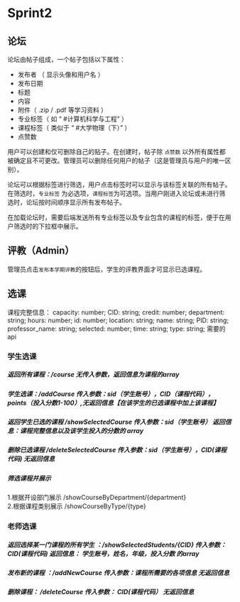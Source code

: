 # Sprint2

## 论坛

论坛由帖子组成，一个帖子包括以下属性：

- 发布者 （ 显示头像和用户名 ）
- 发布日期
- 标题
- 内容
- 附件（ .zip / .pdf 等学习资料 ）
- 专业标签（ 如 “ #计算机科学与工程” ）
- 课程标签（ 类似于 “ #大学物理（下）” ）
- 点赞数
  
用户可以创建和仅可删除自己的贴子。在创建时，帖子除 `点赞数` 以外所有属性都被确定且不可更改。管理员可以删除任何用户的帖子（这是管理员与用户的唯一区别）。

论坛可以根据标签进行筛选，用户点击标签时可以显示与该标签关联的所有帖子。在筛选时，`专业标签` 为必选项，`课程标签`为可选项。当用户刚进入论坛或未进行筛选时，论坛按时间顺序显示所有发布帖子。

在加载论坛时，需要后端发送所有专业标签以及专业包含的课程的标签，便于在用户筛选时的下拉框中展示。

## 评教（Admin）
管理员点击`发布本学期评教`的按钮后，学生的评教界面才可显示已选课程。

## 选课
课程完整信息：
    capacity: number;
    CID: string;
    credit: number;
    department: string;
    hours: number;
    id: number;
    location: string;
    name: string;
    PID: string;
    professor_name: string;
    selected: number;
    time: string;
    type: string;
需要的api
### 学生选课
##### 返回所有课程：/course  无传入参数，返回信息为课程的array
##### 学生选课：/addCourse  传入参数：sid（学生账号），CID（课程代码），points（投入分数1-100）,无返回信息【在该学生的已选课程中加上该课程】
##### 返回学生已选的课程 /showSelectedCourse 传入参数：sid（学生账号）  返回信息：课程完整信息以及该学生投入的分数的 array
##### 删除已选课程 /deleteSelectedCourse  传入参数：sid（学生账号），CID(课程代码)     无返回信息
##### 筛选课程并展示  
1.根据开设部门展示  /showCourseByDepartment/{department}   
2.根据课程类别展示   /showCourseByType/{type} 

### 老师选课
##### 返回选择某一门课程的所有学生 ：/showSelectedStudents/{CID}  传入参数：CID(课程代码)  返回信息：  学生账号，姓名，年级，投入分数 的array
##### 发布新的课程 ：/addNewCourse  传入参数：课程所需要的各项信息   无返回信息
##### 删除课程：  /deleteCourse  传入参数： CID(课程代码）  无返回信息 
